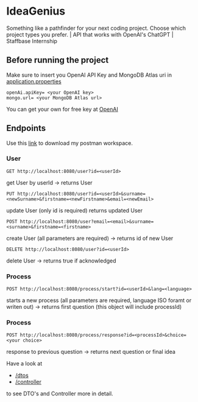 # IdeaGenius
Something like a pathfinder for your next coding project. Choose which project types you prefer. | API that works with OpenAI's ChatGPT  | Staffbase Internship

## Before running the project
Make sure to insert you OpenAI API Key and MongoDB Atlas uri in [application.properties](src/main/resources/application.properties)
```
openAi.apiKey= <your OpenAI key>
mongo.url= <your MongoDB Atlas url>
```
You can get your own for free key at [OpenAI](https://platform.openai.com/)

## Endpoints
Use this [link](https://api.postman.com/collections/19754314-fab6546d-a6bf-4ce8-90c6-e00eeb6725e5?access_key=PMAT-01H9JTV2VENY7C6QNPKV4V5W91) to download my postman workspace.

### User
```
GET http://localhost:8080/user?id=<userId>
```
get User by userId
-> returns User

```
PUT http://localhost:8080/user?id=<userId>&surname=<newSurname>&firstname=<newFirstname>&email=<newEmail>
```
update User
(only id is required)
returns updated User

```
POST http://localhost:8080/user?email=<email>&surname=<surname>&firstname=<firstname>
```
create User
(all parameters are required)
-> returns id of new User

```
DELETE http://localhost:8080/user?id=<userId>
```
delete User
-> returns true if acknowledged

### Process
```
POST http://localhost:8080/process/start?id=<userId>&lang=<language>
```
starts a new process
(all parameters are required, language ISO foramt or writen out)
-> returns first question (this object will include processId)

### Process
```
POST http://localhost:8080/process/response?id=<processId>&choice=<your choice>
```
response to previous question
-> returns next question or final idea

Have a look at
- [/dtos](src/main/kotlin/de/jeske/restapiwithopenai/dtos)
- [/controller](src/main/kotlin/de/jeske/restapiwithopenai/controller)
  
to see DTO's and Controller more in detail.
